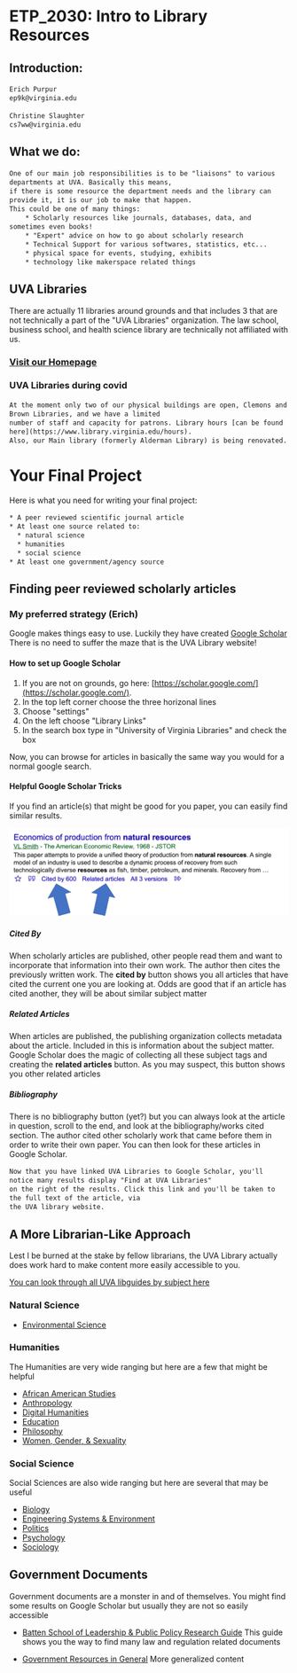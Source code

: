 # ETP_2030:  Intro to Library Resources

## Introduction:
```
Erich Purpur
ep9k@virginia.edu

Christine Slaughter
cs7ww@virginia.edu
```

## What we do:
```
One of our main job responsibilities is to be "liaisons" to various departments at UVA. Basically this means, 
if there is some resource the department needs and the library can provide it, it is our job to make that happen. 
This could be one of many things:
    * Scholarly resources like journals, databases, data, and sometimes even books!
    * "Expert" advice on how to go about scholarly research
    * Technical Support for various softwares, statistics, etc...
    * physical space for events, studying, exhibits
    * technology like makerspace related things
```

## UVA Libraries
There are actually 11 libraries around grounds and that includes 3 that are not technically a part of the 
"UVA Libraries" organization. The law school, business school, and health science library are technically 
not affiliated with us. 

### [Visit our Homepage](https://www.library.virginia.edu/)

### UVA Libraries during covid
```
At the moment only two of our physical buildings are open, Clemons and Brown Libraries, and we have a limited 
number of staff and capacity for patrons. Library hours [can be found here](https://www.library.virginia.edu/hours).
Also, our Main library (formerly Alderman Library) is being renovated.
```

# Your Final Project

Here is what you need for writing your final project:
```
* A peer reviewed scientific journal article 
* At least one source related to: 
  * natural science
  * humanities
  * social science
* At least one government/agency source
```


## Finding peer reviewed scholarly articles

### My preferred strategy (Erich)
Google makes things easy to use. Luckily they have created [Google Scholar](https://scholar.google.com/)
There is no need to suffer the maze that is the UVA Library website!

#### How to set up Google Scholar
1. If you are not on grounds, go here: [https://scholar.google.com/](https://scholar.google.com/).
2. In the top left corner choose the three horizonal lines
3. Choose "settings"
4. On the left choose "Library Links"
5. In the search box type in "University of Virginia Libraries" and check the box

Now, you can browse for articles in basically the same way you would for a normal google search.

#### Helpful Google Scholar Tricks
If you find an article(s) that might be good for you paper, you can easily find similar results. 

![](googlescholarscreenshot.png)

##### Cited By
When scholarly articles are published, other people read them and want to incorporate that information
into their own work. The author then cites the previously written work. The <strong>cited by</strong> button 
shows you all articles that have cited the current one you are looking at. Odds are good that if an
article has cited another, they will be about similar subject matter

##### Related Articles
When articles are published, the publishing organization collects metadata about the article. Included in
this is information about the subject matter. Google Scholar does the magic of collecting all these
subject tags and creating the <strong>related articles</strong> button. As you may suspect, this button 
shows you other related articles

##### Bibliography
There is no bibliography button (yet?) but you can always look at the article in question, scroll to the end,
and look at the bibliography/works cited section. The author cited other scholarly work that came before them
in order to write their own paper. You can then look for these articles in Google Scholar.

```
Now that you have linked UVA Libraries to Google Scholar, you'll notice many results display "Find at UVA Libraries"
on the right of the results. Click this link and you'll be taken to the full text of the article, via
the UVA library website. 
```


## A More Librarian-Like Approach
Lest I be burned at the stake by fellow librarians, the UVA Library actually does work hard to make content
more easily accessible to you. 

[You can look through all UVA libguides by subject here](https://guides.lib.virginia.edu/envsci)

### Natural Science
* [Environmental Science](https://guides.lib.virginia.edu/envsci)

### Humanities
The Humanities are very wide ranging but here are a few that might be helpful

* [African American Studies](https://guides.lib.virginia.edu/afam_hist)
* [Anthropology](https://guides.lib.virginia.edu/anthropology)
* [Digital Humanities](https://guides.lib.virginia.edu/dh)
* [Education](https://guides.lib.virginia.edu/rse)
* [Philosophy](https://guides.lib.virginia.edu/philosophy)
* [Women, Gender, & Sexuality](https://guides.lib.virginia.edu/womenstudies)

### Social Science
Social Sciences are also wide ranging but here are several that may be useful

* [Biology](https://guides.lib.virginia.edu/biology)
* [Engineering Systems & Environment](https://guides.lib.virginia.edu/ese)
* [Politics](https://guides.lib.virginia.edu/politics)
* [Psychology](https://guides.lib.virginia.edu/psychology)
* [Sociology](https://guides.lib.virginia.edu/sociology)


## Government Documents
Government documents are a monster in and of themselves. You might find some results on Google Scholar
but usually they are not so easily accessible

* [Batten School of Leadership & Public Policy Research Guide](https://guides.lib.virginia.edu/batten/govdocs)
This guide shows you the way to find many law and regulation related documents

* [Government Resources in General](https://guides.lib.virginia.edu/findinggovinfo)
More generalized content

